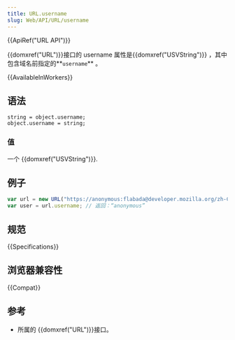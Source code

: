 ```yaml
---
title: URL.username
slug: Web/API/URL/username
---
```


{{ApiRef("URL API")}}

{{domxref("URL")}}接口的 username 属性是{{domxref("USVString")}} ，其中包含域名前指定的**`username`** 。

{{AvailableInWorkers}}

## 语法

```plain
string = object.username;
object.username = string;
```

### 值

一个 {{domxref("USVString")}}.

## 例子

```js
var url = new URL("https://anonymous:flabada@developer.mozilla.org/zh-CN/docs/Web/API/URL/username");
var user = url.username; // 返回：“anonymous”
```

## 规范

{{Specifications}}

## 浏览器兼容性

{{Compat}}

## 参考

- 所属的 {{domxref("URL")}}接口。
